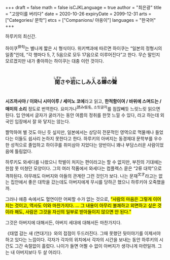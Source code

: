 +++
draft = false
math = false
isCJKLanguage = true
author = "최은광"
title = "고양이를 버리다"
date = 2020-10-26
expiryDate = 2099-12-31
arts = ["Categories/ 문학"]
etcs = ["Companions/ 야옹이"]
languages = "한국어"
+++

하루키의 최신간.  
  
하이쿠<sup>俳句</sup>는 별나게 짧은 시 형식이다. 위키백과에 따르면 하이쿠는 “일본의 정형시의 일종”인데, “각 행마다 5, 7, 5음으로 모두 17음으로 이루어진다”고 한다. 무슨 말인지 모르겠지만 내가 좋아하는 하이쿠는 대충 이런 것이다.  

#

<center><h3>
<ruby>閑<rt>しずか</rt></ruby>さや<ruby>岩<rt>いわ</rt></ruby>にしみ<ruby>入<rt>い</rt></ruby>る<ruby>蟬<rt>せみ</rt></ruby>の<ruby>聲<rt>こえ</rt></ruby>
</h3></center>

#
  
<b>시즈까사야 / 이와니 시미이루 / 세미노 코에</b>라고 읽고, <b>한적함이여 / 바위에 스며드는 / 매미의 소리</b> 정도로 번역한다. 요미가나<sup>読み仮名, 소릿글자</sup>를 점잖빼듯 느릿느릿 읽으면 된다. 입 안에서 글자가 굴러가는 동안 여름의 정취를 한껏 느낄 수 있다, 라고 하는데 외국인 입장에서 잘 와 닿지는 않는다.  
  
짤막하여 별 것도 아닌 듯 싶지만, 일본에서는 상당히 전문적인 영역으로 먹물깨나 들었다는 이들도 쉽사리 논하지 못한다고 한다. 하루키의 아버지는 동경제대 문학부를 우수한 성적으로 졸업하고 하이쿠를 취미삼아 지었다는 양반이니 꽤나 부담스러운 사람이었음에 틀림없다.  
  
하루키도 와세다를 나왔으니 학벌이 처지는 편이라고는 할 수 없지만, 부친의 기대에는 한참 못 미쳤던 모양이다. 그의 여러 작품에서 와세다는 컴플렉스 묻은 “2류 대학”으로 격하된다. 아무래도 아버지와 아들의 관계란 그런 것인가 보다. 나는 문재<sup>文才</sup>라고는 없는 집안에서 좋은 대학을 갔는데도 아버지에게 무시를 당하곤 했으니 하루키야 오죽했을까.  
  
그러나 애증 속에서도 혈연이란 어찌할 수가 없는 것으로, <mark>“사람의 마음은 그렇게 이어지는 것이고, 역사도 이와 마찬가지다. ... 그 내용이 아무리 불쾌하고 외면하고 싶은 것이라 해도, 사람은 그것을 자신의 일부로 받아들이지 않으면 안 된다.”</mark>
  
그것은 아버지에 대해서든, 아버지 세대에 대해서든 마찬가지다.  
  
《태엽 감는 새 (연대기)》와의 접점이 두드러진다. 그때 못했던 뒷이야기를 이제서야 하고 있다는 느낌이다. 각자가 각자의 위치에서 각자의 시간을 보내는 동안 하루키의 시간도 그간 속절없이 흘렀다. 나이가 들면 어쩔 수 없이 아버지가 생각나게 마련일까. 그는 내 아버지보다 두 살 어리다.  